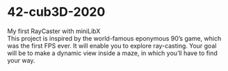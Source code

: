 # 42-cub3D-2020
My first RayCaster with miniLibX <br />
This project is inspired by the world-famous eponymous 90’s game, which
was the first FPS ever. It will enable you to explore ray-casting. Your goal will be to
make a dynamic view inside a maze, in which you’ll have to find your way. 
